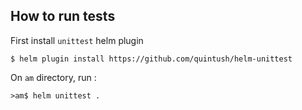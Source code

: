 ## How to run tests

First install `unittest` helm plugin 

```
$ helm plugin install https://github.com/quintush/helm-unittest
```

On `am` directory, run :

```
>am$ helm unittest .
```